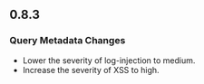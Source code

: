 ## 0.8.3

### Query Metadata Changes

* Lower the severity of log-injection to medium.
* Increase the severity of XSS to high.
